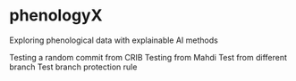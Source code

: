 # phenologyX
Exploring phenological data with explainable AI methods

Testing a random commit from CRIB
Testing from Mahdi
Test from different branch
Test branch protection rule
